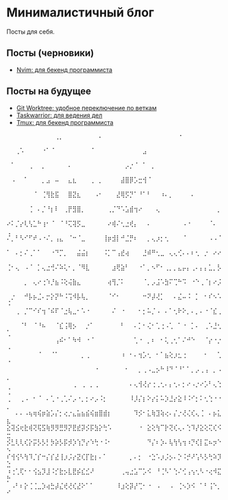 # Минималистичный блог
Посты для себя.

## Посты (черновики)
- [Nvim: для бекенд программиста](posts/nvim-for-backend.md)

## Посты на будущее
- [Git Worktree: удобное переключение по веткам](posts/git-worktree.md)
- [Taskwarrior: для ведения дел](posts/taskwarrior.md)
- [Tmux: для бекенд программиста](posts/tmux-for-backend.md)

⠀⠀⠀⠀⠀⠀⠀⠀⠀⠀⠀⢀⡀⠀⠀⠀⠀⠀⠀⠀⠀⠄⠀⠀⠀⠀⠀⠀⠀⠀⠀⠀⠀⠀⠀⠀⠀⠀⠀⠐⠀⠀⠀⠀⠀⠀⠀⠀⠀⠀
⠀⠀⢀⠡⠀⠀⠀⠀⠐⠁⠈⠀⠀⠀⠀⠀⠀⠀⠀⠈⠀⠀⠀⠀⠀⠀⠀⠀⠀⠀⠀⣠⠀⠀⠀⠀⠀⠀⠀⠀⠀⠀⠀⠀⠀⠀⠀⠀⠀⠀
⠀⠁⠀⠀⠀⢀⠀⠀⡀⠀⠀⠀⠀⠀⠄⠀⠀⠀⠀⠀⠀⠀⠀⠀⠀⠀⠀⡠⡐⠈⠀⠁⠀⡀⠀⠀⠀⠀⠀⠀⠀⠀⠀⠀⠀⠀⠀⠀⠀⠀
⠀⠠⠀⠀⠁⠀⠀⠀⡀⣠⠀⠤⠀⠀⣄⣆⠀⠀⠀⢀⠀⡀⠀⠀⠀⠀⣼⣿⡿⡡⣒⢺⠈⠀⠀⠀⠀⠀⠀⠀⠀⠀⠀⠀⠀⠀⠀⠀⠀⠀
⠀⠀⠀⠀⠀⠀⠈⠀⢈⢻⣗⣯⠀⠀⣿⣝⣆⠀⠀⠀⠠⠂⠀⠀⠀⣜⢿⡫⡙⠁⠘⠁⠃⠀⠀⠰⠄⡀⠀⠀⠀⠀⠄⠀⠀⠀⠀⠀⠀⠀
⠀⠀⠀⠀⠀⢈⠀⠄⡈⠘⡆⠇⠀⢀⡟⣻⣿⡀⠀⠀⠀⠀⠀⢀⡈⠙⠡⣡⣾⢲⠔⠀⠀⠀⢄⠀⠀⠀⠀⠀⠀⠀⠀⠀⠀⠀⠀⠀⡀⠀
⠔⠅⡈⡔⢇⢣⣁⠓⢰⠂⠈⠀⠈⠘⢍⢽⡫⣀⠀⠀⠀⠀⠀⠔⢾⠌⢂⣐⢞⡄⠀⠀⠄⠀⠀⠀⠀⠀⠀⠀⠠⠐⠀⠀⠀⠀⠈⠄⠀⢀
⠌⡀⠃⠣⠊⠋⠞⠠⠐⠌⡀⢠⣄⠀⠈⠒⠈⣀⠀⠀⠀⠀⢸⡶⣺⡇⠚⣈⡛⠆⠀⠀⡀⢄⡰⡂⢂⠀⠀⠀⠈⠀⠀⠀⠀⠀⠠⠠⠈⠀
⠁⠀⠄⡂⠌⢀⠁⠁⠀⠀⠐⠙⡉⡀⠀⠀⣬⣬⡆⠀⠀⠀⠨⡁⠉⢠⣞⢴⠀⠀⠀⣘⠾⠛⢂⣀⠀⢄⢄⢊⠄⠄⠆⢂⠀⡐⠀⠔⠔⠀
⢈⠂⢄⠀⠠⠈⠀⡁⢄⣐⢚⠌⠵⢅⠂⡀⠈⠻⣇⠀⠀⠀⠀⠀⣰⢟⣵⠃⠀⠀⠐⠁⡀⠢⠋⠂⢀⡀⡀⣄⡤⡄⢀⠄⡄⡄⣁⡀⡣⠀
⠀⠀⠀⠀⡀⠀⢄⠔⢐⠱⡘⣦⠨⢕⢬⣷⣄⠀⠀⠀⠀⠀⠀⢴⢻⡈⠅⠀⠀⠀⠀⠈⡀⡠⣨⠡⣳⠍⢉⠓⠩⠀⠐⠑⢀⠈⡆⠔⡨⠀
⠀⡐⠀⠀⠚⡧⡦⣈⠄⡒⡕⡝⠓⠨⢩⠺⡧⢧⡀⠀⠀⠀⠀⠈⠊⠂⠀⠀⠀⠀⠀⠒⠝⡼⢜⡁⠀⠀⠄⣌⠤⠨⠀⡁⠀⠂⠎⠢⠡⠨
⠀⠀⢀⠀⡈⠉⠊⠎⢲⠈⠮⠏⠈⣐⢧⣀⠂⠡⠐⠀⠀⠀⠀⠀⠌⠀⠐⠀⠀⠀⠂⡂⠥⡈⠠⠀⠄⠁⢂⠗⠕⡀⠄⡀⠄⠐⠈⣎⢀⠀
⠀⠀⠀⠈⠃⠀⠈⠘⠦⠀⠀⠈⣎⢨⢿⡢⠀⠀⡐⠁⠀⠀⠀⠀⠀⠀⠃⠀⠀⠄⡁⠂⢌⠂⢁⢐⠠⢁⠀⠁⠐⠀⡁⠄⠀⢀⠡⣘⢂⢁
⠀⠀⠀⠀⠀⠀⠀⠀⠀⠀⠀⢠⠮⠂⠁⠳⠺⠀⠐⠈⠀⠀⠀⠀⠀⠀⠀⠀⠀⢁⠐⠀⡀⠆⠀⠂⢅⢀⢂⠁⠌⠚⠑⠀⠀⠈⡔⠐⡐⠠
⠀⠀⠀⠀⠀⠀⠀⠈⠀⠀⠈⠁⠀⠀⠀⠀⠀⡀⢀⠀⠀⠀⠀⠀⠀⠀⠰⠀⠂⠄⢲⡡⢂⠀⠂⠁⣦⢕⡰⣂⢐⠀⠀⠀⠀⠂⠀⠀⢁⠐
⠀⠀⠀⠀⠀⠀⠀⠀⠀⠀⠀⠀⠀⠀⠀⠀⠀⠀⠀⠀⠐⠀⠀⠀⠀⠀⠀⠂⠀⠀⡀⢀⠠⣀⡢⠓⠸⠙⠈⠘⠁⠁⡀⡠⢀⢠⠀⡀⠠⡀
⠀⠀⠀⠀⠀⠀⠀⠀⠀⠀⠀⠀⠀⠀⠀⢀⠀⢀⠀⡀⢀⠀⠀⠀⠀⠀⠀⠀⠄⢄⢺⢜⡔⢐⢀⢂⠄⡄⢂⠄⡂⠔⠠⡐⠔⡡⠃⢄⢑⢈
⢀⠀⠀⢀⠠⠀⠂⠈⠀⠄⢁⠐⢀⢁⠌⡠⠐⡀⡂⠔⡠⠨⡂⠀⠀⠀⠀⠀⠸⡸⡌⡆⠕⡔⡅⠥⡱⣘⡔⣕⠸⠨⠊⡂⠅⢂⢑⠐⠐⡀
⠀⠀⠄⠄⠠⢦⢶⢮⡶⣵⡡⡌⡂⢔⡐⣄⣥⣦⣮⢮⣶⣿⣾⡆⠀⠀⠀⠀⠀⠹⡪⠂⣅⢷⣹⢵⢔⠄⡌⡐⢜⢌⢎⢄⢈⠀⠄⡦⣅⣆
⣕⢽⣪⢖⣗⢾⢝⢯⣫⢷⡻⡻⣛⡻⡝⣟⣞⡽⡪⡯⣳⡕⢓⠡⠀⠀⠀⠀⠀⠀⠐⠀⣕⢕⢳⠉⡗⢝⢎⢄⠄⢑⠹⡜⣕⢕⢍⢎⠪⣒
⡪⣃⢇⢇⢎⡕⡭⡣⡣⡃⡳⡵⡣⡯⡺⡱⢱⡙⡔⠱⢓⠐⠨⠂⠀⠀⠀⠀⠀⠀⠀⠀⠙⡌⠆⡱⠄⢧⢳⢣⢲⠰⡙⢎⡇⣍⠦⡲⠑⠢
⠎⢺⢪⠣⢳⠹⡈⡎⠒⡌⡎⣜⢸⡰⡨⡔⣝⢎⡏⣗⡆⠄⠁⠀⠀⠀⠀⠀⡀⠄⡂⠀⠐⣑⠡⡰⡨⡢⠄⡑⠨⡚⠜⢡⠣⡣⢓⠵⡹⣑
⠰⢐⢁⢏⠂⠂⢪⣢⡹⣸⠨⡊⣗⡢⣇⣟⡮⣎⣊⠜⠀⠀⠀⠀⠀⠀⢀⢤⣐⣡⠉⡡⠪⠀⠘⢈⠣⠁⢑⠌⢊⢠⢢⢂⠣⠐⢔⠺⣍⡓
⠀⠠⠃⠆⡕⢈⢈⣀⡱⢴⣓⡼⣌⢞⢜⢎⣜⠕⠁⠁⠀⠀⠀⠀⠀⠸⣰⢕⡽⡜⢉⠂⠐⠀⠠⠀⠀⠠⠀⢈⠢⡱⠪⠀⠁⠃⢨⠑⡀⠊
